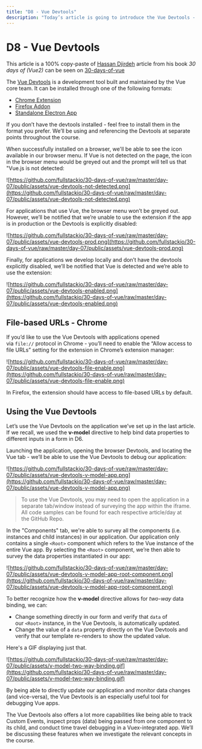```yaml
---
title: "D8 - Vue Devtools"
description: "Today’s article is going to introduce the Vue Devtools - a browser extension tool built to help debug Vue applications."
---
```


# D8 - Vue Devtools 

This article is a 100% copy-paste of [Hassan Djirdeh](https://github.com/djirdehh) article from his book *30 days of (Vue2)* can be seen on [30-days-of-vue](https://github.com/fullstackio/30-days-of-vue/blob/master/day-07/day-07.md)

The [Vue Devtools](https://github.com/vuejs/vue-devtools) is a development tool built and maintained by the Vue core team. It can be installed through one of the following formats:

- [Chrome Extension](https://chrome.google.com/webstore/detail/vuejs-devtools/nhdogjmejiglipccpnnnanhbledajbpd)
- [Firefox Addon](https://addons.mozilla.org/en-US/firefox/addon/vue-js-devtools/)
- [Standalone Electron App](https://github.com/vuejs/vue-devtools/blob/master/shells/electron/README.md)

If you don’t have the devtools installed - feel free to install them in the format you prefer. We’ll be using and referencing the Devtools at separate points throughout the course.

When successfully installed on a browser, we'll be able to see the icon available in our browser menu. If Vue is not detected on the page, the icon in the browser menu would be greyed out and the prompt will tell us that "Vue.js is not detected:

![https://github.com/fullstackio/30-days-of-vue/raw/master/day-07/public/assets/vue-devtools-not-detected.png](https://github.com/fullstackio/30-days-of-vue/raw/master/day-07/public/assets/vue-devtools-not-detected.png)

For applications that use Vue, the browser menu won’t be greyed out. However, we’ll be notified that we’re unable to use the extension if the app is in production or the Devtools is explicitly disabled:

![https://github.com/fullstackio/30-days-of-vue/raw/master/day-07/public/assets/vue-devtools-prod.png](https://github.com/fullstackio/30-days-of-vue/raw/master/day-07/public/assets/vue-devtools-prod.png)

Finally, for applications we develop locally and don’t have the devtools explicitly disabled, we’ll be notified that Vue is detected and we’re able to use the extension:

![https://github.com/fullstackio/30-days-of-vue/raw/master/day-07/public/assets/vue-devtools-enabled.png](https://github.com/fullstackio/30-days-of-vue/raw/master/day-07/public/assets/vue-devtools-enabled.png)

## File-based URLs - Chrome

If you’d like to use the Vue Devtools with applications opened via `file://` protocol in Chrome - you’ll need to enable the “Allow access to file URLs” setting for the extension in Chrome’s extension manager:

![https://github.com/fullstackio/30-days-of-vue/raw/master/day-07/public/assets/vue-devtools-file-enable.png](https://github.com/fullstackio/30-days-of-vue/raw/master/day-07/public/assets/vue-devtools-file-enable.png)

In Firefox, the extension should have access to file-based URLs by default.

## Using the Vue Devtools

Let’s use the Vue Devtools on the application we’ve set up in the last article. If we recall, we used the **v-model** directive to help bind data properties to different inputs in a form in D6.

Launching the application, opening the browser Devtools, and locating the Vue tab - we’ll be able to use the Vue Devtools to debug our application:

![https://github.com/fullstackio/30-days-of-vue/raw/master/day-07/public/assets/vue-devtools-v-model-app.png](https://github.com/fullstackio/30-days-of-vue/raw/master/day-07/public/assets/vue-devtools-v-model-app.png)

> To use the Vue Devtools, you may need to open the application in a separate tab/window instead of surveying the app within the iframe. All code samples can be found for each respective article/day at the GitHub Repo.
> 

In the "Components" tab, we're able to survey all the components (i.e. instances and child instances) in our application. Our application only contains a single `<Root>` component which refers to the Vue instance of the entire Vue app. By selecting the `<Root>` component, we’re then able to survey the data properties instantiated in our app:

![https://github.com/fullstackio/30-days-of-vue/raw/master/day-07/public/assets/vue-devtools-v-model-app-root-component.png](https://github.com/fullstackio/30-days-of-vue/raw/master/day-07/public/assets/vue-devtools-v-model-app-root-component.png)

To better recognize how the **v-model** directive allows for *two-way* data binding, we can:

- Change something directly in our form and verify that `data` of our `<Root>` instance, in the Vue Devtools, is automatically updated.
- Change the value of a `data` property directly on the Vue Devtools and verify that our template re-renders to show the updated value.

Here's a GIF displaying just that.

![https://github.com/fullstackio/30-days-of-vue/raw/master/day-07/public/assets/v-model-two-way-binding.gif](https://github.com/fullstackio/30-days-of-vue/raw/master/day-07/public/assets/v-model-two-way-binding.gif)

By being able to directly update our application and monitor data changes (and vice-versa), the Vue Devtools is an especially useful tool for debugging Vue apps.

The Vue Devtools also offers a lot more capabilities like being able to track Custom Events, inspect props (data) being passed from one component to its child, and conduct time travel debugging in a Vuex-integrated app. We’ll be discussing these features when we investigate the relevant concepts in the course.